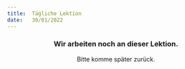 ```yaml
---
title:  Tägliche Lektion
date:   30/01/2022
---
```


### <center>Wir arbeiten noch an dieser Lektion.</center>
<center>Bitte komme später zurück.</center>